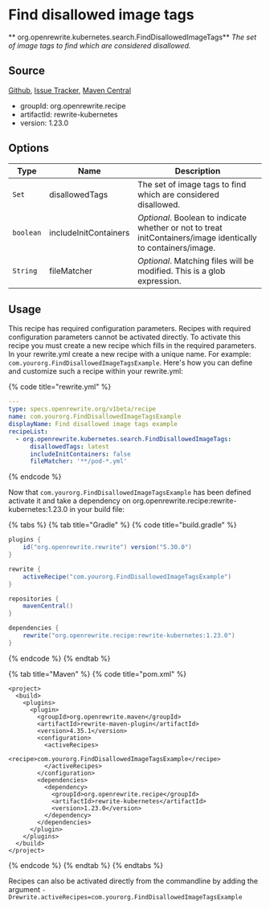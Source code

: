 # Find disallowed image tags

** org.openrewrite.kubernetes.search.FindDisallowedImageTags**
_The set of image tags to find which are considered disallowed._

## Source

[Github](https://github.com/openrewrite/rewrite-kubernetes), [Issue Tracker](https://github.com/openrewrite/rewrite-kubernetes/issues), [Maven Central](https://search.maven.org/artifact/org.openrewrite.recipe/rewrite-kubernetes/1.23.0/jar)

* groupId: org.openrewrite.recipe
* artifactId: rewrite-kubernetes
* version: 1.23.0

## Options

| Type | Name | Description |
| -- | -- | -- |
| `Set` | disallowedTags | The set of image tags to find which are considered disallowed. |
| `boolean` | includeInitContainers | *Optional*. Boolean to indicate whether or not to treat initContainers/image identically to containers/image. |
| `String` | fileMatcher | *Optional*. Matching files will be modified. This is a glob expression. |


## Usage

This recipe has required configuration parameters. Recipes with required configuration parameters cannot be activated directly. To activate this recipe you must create a new recipe which fills in the required parameters. In your rewrite.yml create a new recipe with a unique name. For example: `com.yourorg.FindDisallowedImageTagsExample`.
Here's how you can define and customize such a recipe within your rewrite.yml:

{% code title="rewrite.yml" %}
```yaml
---
type: specs.openrewrite.org/v1beta/recipe
name: com.yourorg.FindDisallowedImageTagsExample
displayName: Find disallowed image tags example
recipeList:
  - org.openrewrite.kubernetes.search.FindDisallowedImageTags:
      disallowedTags: latest
      includeInitContainers: false
      fileMatcher: '**/pod-*.yml'
```
{% endcode %}

Now that `com.yourorg.FindDisallowedImageTagsExample` has been defined activate it and take a dependency on org.openrewrite.recipe:rewrite-kubernetes:1.23.0 in your build file:

{% tabs %}
{% tab title="Gradle" %}
{% code title="build.gradle" %}
```groovy
plugins {
    id("org.openrewrite.rewrite") version("5.30.0")
}

rewrite {
    activeRecipe("com.yourorg.FindDisallowedImageTagsExample")
}

repositories {
    mavenCentral()
}

dependencies {
    rewrite("org.openrewrite.recipe:rewrite-kubernetes:1.23.0")
}
```
{% endcode %}
{% endtab %}

{% tab title="Maven" %}
{% code title="pom.xml" %}
```markup
<project>
  <build>
    <plugins>
      <plugin>
        <groupId>org.openrewrite.maven</groupId>
        <artifactId>rewrite-maven-plugin</artifactId>
        <version>4.35.1</version>
        <configuration>
          <activeRecipes>
            <recipe>com.yourorg.FindDisallowedImageTagsExample</recipe>
          </activeRecipes>
        </configuration>
        <dependencies>
          <dependency>
            <groupId>org.openrewrite.recipe</groupId>
            <artifactId>rewrite-kubernetes</artifactId>
            <version>1.23.0</version>
          </dependency>
        </dependencies>
      </plugin>
    </plugins>
  </build>
</project>
```
{% endcode %}
{% endtab %}
{% endtabs %}

Recipes can also be activated directly from the commandline by adding the argument `-Drewrite.activeRecipes=com.yourorg.FindDisallowedImageTagsExample`
